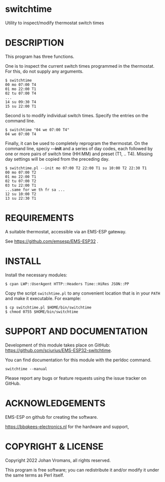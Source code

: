 # switchtime

Utility to inspect/modify thermostat switch times

# DESCRIPTION

This program has three functions.

One is to inspect the current switch times programmed in the thermostat.
For this, do not supply any arguments.

    $ switchtime
    00 mo 07:00 T4
    01 mo 22:00 T1
    02 tu 07:00 T4
    ...
    14 su 09:30 T4
    15 su 22:00 T1

Second is to modify individual switch times.
Specify the entries on the command line.

    $ switchtime "04 we 07:00 T4"
    04 we 07:00 T4

Finally, it can be used to completely reprogram the thermostat.
On the command line, speciy **--init** and a series of day codes,
each followed by one or
more pairs of switch time (HH:MM) and preset (T1, .. T4).
Missing day settings will be copied from the preceding day.

    $ switchtime.pl --init mo 07:00 T2 22:00 T1 su 10:00 T2 22:30 T1
    00 mo 07:00 T2
    01 mo 22:00 T1
    02 tu 07:00 T2
    03 tu 22:00 T1
    ...same for we th fr sa ...
    12 su 10:00 T2
    13 su 22:30 T1

# REQUIREMENTS

A suitable thermostat, accessible via an EMS-ESP gateway.

See https://github.com/emsesp/EMS-ESP32 .

# INSTALL

Install the necessary modules:

    $ cpan LWP::UserAgent HTTP::Headers Time::HiRes JSON::PP

Copy the script `switchtime.pl` to any convenient location that is in
your `PATH` and make it executable. For example:

    $ cp switchtime.pl $HOME/bin/switchtime
    $ chmod 0755 $HOME/bin/switchtime

# SUPPORT AND DOCUMENTATION

Development of this module takes place on GitHub:
https://github.com/sciurius/EMS-ESP32-switchtime.

You can find documentation for this module with the perldoc command.

    switchtime --manual

Please report any bugs or feature requests using the issue tracker on
GitHub.

# ACKNOWLEDGEMENTS

EMS-ESP on github for creating the software.

https://bbqkees-electronics.nl for the hardware and support,

# COPYRIGHT & LICENSE

Copyright 2022 Johan Vromans, all rights reserved.

This program is free software; you can redistribute it and/or modify it
under the same terms as Perl itself.
